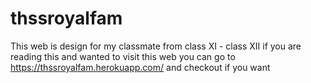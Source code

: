 # thssroyalfam
This web is design for my classmate from class XI - class XII if you are reading this and wanted to visit this web you can go to https://thssroyalfam.herokuapp.com/ and checkout if you want
